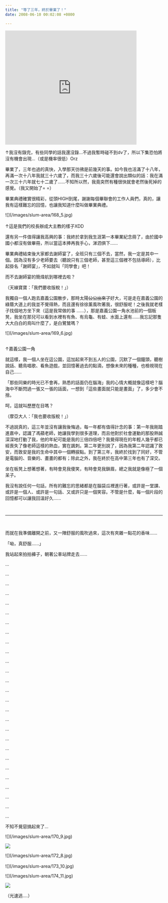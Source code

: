 ```yaml
---
title: "等了三年，終於畢業了！"
date: 2008-06-10 00:02:08 +0800

---
```

<p><iframe marginwidth="0" marginheight="0" src="http://vlog.xuite.net/vlog/guest/external.php?media_id=M1J6cGZWLTExNTc3MzAuZmx2&pt=0&ar=0&as=0" frameborder="0" width="420" scrolling="no" height="365"></iframe></p><p>↑我沒有錄完，有些同學的話我還沒錄...不過我暫時碰不到dv了，所以下集恐怕將沒有機會出現...（或是機率很低）Orz</p><p>畢業了，三年也過的真快，入學那天彷彿是前幾天的事。如今我也活滿了十八年，再滿一次十八年我就三十六歲了，而我三十六歲後可能還會說出類似的話：我在滿一次三十六年就七十二歲了……不知所以然，我竟突然有種很快就會老然後死掉的感覺。（我又開始了= =）</p><p>畢業典禮確實很精彩，從頭HIGH到尾，謝謝每個畢聯會的工作人員們，真的，讓我有這樣難忘的回憶，也讓我知道什麼叫做畢業典禮。</p><p>![](/images/slum-area/168_5.jpg)<br /><br />↑這是我們的校長辦成大主教的樣子XDD</p><p>還有另一件值得讓我高興的事：我終於拿到我生涯第一本畢業紀念冊了，由於國中國小都沒有做畢冊，所以當這本捧再我手心，涕泗俱下......</p><p>畢業典禮結束後大家都去謝師宴了，全班只有三個不去，當然，我一定是其中一個。因為沒有多少老師要去（聽說只有三個老師，甚至這三個裡不包括導師），比起掛名「謝師宴」，不如就叫「同學會」吧！</p><p>而不去謝師宴的簡煒航到哪裡去啦？</p><p>（天線寶寶：「我們要收版稅！」）</p><p>我獨自一個人跑去嘉義公園散步，那時太陽<strike>公公出來了</strike>好大，可是走在嘉義公園的綠蔭大道上的我並不覺得熱，而且還有徐徐薰風吹著我，很舒服呢！之後我就老樣子找個地方坐下來（這是我常做的事 ......），那是嘉義公園一角水池前的一個板凳，我坐在那兒可以看到水裡有有魚、有烏龜、有蛙、水面上還有......我忘記那隻大大白白的鳥叫什麼了，是白鷺鷥嗎？</p><p>![](/images/slum-area/169_6.jpg)<br /><br /></p><p>↑嘉義公園一角</p><p>就這樣，我一個人坐在這公園，這加起來不到五人的公園，沉默了一個鐘頭，聽樹說話、聽鳥唱歌、看魚遊戲，並回憶著過去的點滴，想像未來的種種，也檢視現在自己......</p><p>「那些同樂的時光已不會再，熟悉的話面仍在腦海」我的心情大概就像這樣吧？腦海中不斷閃過一張又一張的話面，一想到「這些畫面就只能是畫面」了，多少會不捨。</p><p>呵，這就叫歷歷在目嗎？</p><p>（摩亞大人：「我也要收版稅！」）</p><p>不過說真的，這三年並沒有讓我後悔過，每一年都有值得計念的事：第一年我剛踏進嘉中，認識了馮蘋老師，她讓我學到很多道理，而且他對於社會運動的那股熱誠深深地打動了我，他的年紀可能是我的三倍四倍吧？我覺得現在的年輕人幾乎都已經喪失了像老師這樣的熱血，實在諷刺。第二年更別說了，因為我第二年認識了敦安，而敦安是我的生命中其中一個轉捩點。到了第三年，我終於找到了同好，不管是電腦的、音樂的、畫畫的都有；除此之外，我在終於在高中第三年也有了深交。</p><p>坐在板凳上想著想著，有時會見我傻笑，有時會見我鎖眉，總之我就是像極了一個呆子。</p><p>我沒有說任何一句話，所有的難忘的思緒都是在腦袋瓜裡進行著，或許是一堂課、或許是一個人、或許是一句話、又或許只是一個笑容。不管是什麼，每一個片段的回憶都可以讓我回溫好久......</p><p> </p><hr /><p> </p><p>而就在我準備離開之前，又一陣舒服的風吹過來，這次有夾雜一點花的香味......</p><p>「呦，真舒服......」</p><p>我站起來拍拍褲子，朝著公車站牌走去......</p><p>...</p><p>...</p><p>...</p><p>...</p><p>...</p><p>...</p><p>...</p><p>...</p><p>...</p><p>...</p><p>...</p><p>...</p><p>...</p><p>...</p><p>...</p><p>...</p><p>...</p><p>...</p><p>...</p><p>...</p><p>...</p><p>...</p><p>...</p><p>...</p><p>...</p><p>...</p><p>...</p><p>不知不覺惡搞起來了...</p>
![](/images/slum-area/170_9.jpg)

![](/images/slum-area/171_7.jpg)
<p>![](/images/slum-area/172_8.jpg)<br /><br />![](/images/slum-area/173_10.jpg)</p>
![](/images/slum-area/174_11.jpg)

![](/images/slum-area/175_12.jpg)
<p>（光速逃....）</p>
